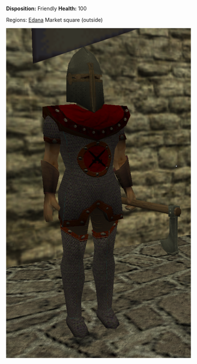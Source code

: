 **Disposition:** Friendly
**Health:** 100

Regions:
	[Edana](../../Regions/Edana.md)
		Market square (outside)

![](../../articleassets/npc/npc-guard.png)